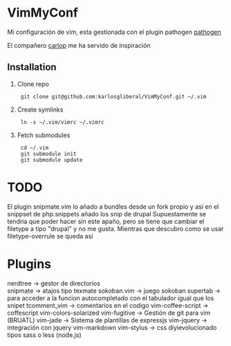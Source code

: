 VimMyConf
=========

Mi configuración de vim, esta gestionada con el plugin pathogen
[pathogen](http://www.vim.org/scripts/script.php?script_id=2332)

El compañero [carlop](https://github.com/carlop/) me ha servido de inspiración 

Installation
---------

1. Clone repo

        git clone git@github.com:karlosgliberal/VimMyConf.git ~/.vim

2. Create symlinks

        ln -s ~/.vim/vimrc ~/.vimrc

3. Fetch submodules

        cd ~/.vim
        git submodule init
        git submodule update

TODO
====

El plugin snipmate.vim lo añado a bundles desde un fork propio y asi en el snippset de php.snippets añado los snip de drupal
Supuestamente se tendria que poder hacer sin este apaño, pero se tiene que cambiar el filetype a tipo "drupal" y no me gusta.
Mientras que descubro como se usar filetype-overrule se queda así

Plugins
=======

nerdtree -> gestor de directorios  
snipmate -> atajos tipo texmate
sokoban.vim -> juego sokoban
supertab -> para acceder a la funcion autocompletado con el tabulador igual que los snipet
tcomment_vim -> comentarios en el codigo
vim-coffee-script -> coffescript
vim-colors-solarized 
vim-fugitive -> Gestión de git para vim (BRUATL)
vim-jade -> Sistema de plantillas de expressjs
vim-jquery -> integración con jquery
vim-markdown 
vim-stylus -> css diyievolucionado tipos sass o less (node.js)
